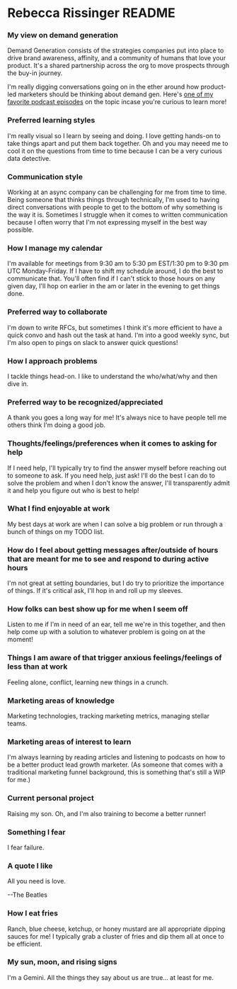 # Rebecca Rissinger README

### My view on demand generation

Demand Generation consists of the strategies companies put into place to drive brand awareness, affinity, and a community of humans that love your product. It's a shared partnership across the org to move prospects through the buy-in journey.

I'm really digging conversations going on in the ether around how product-led marketers should be thinking about demand gen. Here's [one of my favorite podcast episodes](https://podcasts.apple.com/us/podcast/197-navigating-the-blended-funnel-demand-gen-live-s2-x52/id1511588213?i=1000537786577) on the topic incase you're curious to learn more!

### Preferred learning styles

I'm really visual so I learn by seeing and doing. I love getting hands-on to take things apart and put them back together. Oh and you may neeed me to cool it on the questions from time to time because I can be a very curious data detective.

### Communication style

Working at an async company can be challenging for me from time to time. Being someone that thinks things through technically, I'm used to having direct conversations with people to get to the bottom of why something is the way it is. Sometimes I struggle when it comes to written communication because I often worry that I'm not expressing myself in the best way possible.

### How I manage my calendar

I'm available for meetings from 9:30 am to 5:30 pm EST/1:30 pm to 9:30 pm UTC Monday-Friday. If I have to shift my schedule around, I do the best to communicate that. You'll often find if I can't stick to those hours on any given day, I'll hop on earlier in the am or later in the evening to get things done.

### Preferred way to collaborate

I'm down to write RFCs, but sometimes I think it's more efficient to have a quick convo and hash out the task at hand. I'm into a good weekly sync, but I'm also open to pings on slack to answer quick questions!

### How I approach problems

I tackle things head-on. I like to understand the who/what/why and then dive in.

### Preferred way to be recognized/appreciated

A thank you goes a long way for me! It's always nice to have people tell me others think I'm doing a good job.

### Thoughts/feelings/preferences when it comes to asking for help

If I need help, I'll typically try to find the answer myself before reaching out to someone to ask.
If you need help, just ask! I'll do the best I can do to solve the problem and when I don't know the answer, I'll transparently admit it and help you figure out who is best to help!

### What I find enjoyable at work

My best days at work are when I can solve a big problem or run through a bunch of things on my TODO list.

### How do I feel about getting messages after/outside of hours that are meant for me to see and respond to during active hours

I'm not great at setting boundaries, but I do try to prioritize the importance of things. If it's critical ask, I'll hop in and roll up my sleeves.

### How folks can best show up for me when I seem off

Listen to me if I'm in need of an ear, tell me we're in this together, and then help come up with a solution to whatever problem is going on at the moment!

### Things I am aware of that trigger anxious feelings/feelings of less than at work

Feeling alone, conflict, learning new things in a crunch.

### Marketing areas of knowledge

Marketing technologies, tracking marketing metrics, managing stellar teams.

### Marketing areas of interest to learn

I'm always learning by reading articles and listening to podcasts on how to be a better product lead growth marketer. (As someone that comes with a traditional marketing funnel background, this is something that's still a WIP for me.)

### Current personal project

Raising my son. Oh, and I'm also training to become a better runner!

### Something I fear

I fear failure.

### A quote I like

All you need is love.

--The Beatles

### How I eat fries

Ranch, blue cheese, ketchup, or honey mustard are all appropriate dipping sauces for me! I typically grab a cluster of fries and dip them all at once to be efficient.

### My sun, moon, and rising signs

I'm a Gemini. All the things they say about us are true… at least for me.
